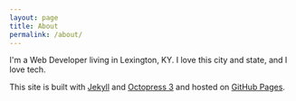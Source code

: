 ```yaml
---
layout: page
title: About
permalink: /about/
---
```


I'm a Web Developer living in Lexington, KY. I love this city and state, and I love tech.

This site is built with [Jekyll](http://jekyllrb.com/) and [Octopress 3](http://octopress.org/) and hosted on [GitHub Pages](https://pages.github.com/).
